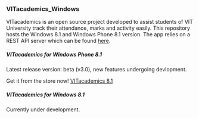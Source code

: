 ### VITacademics_Windows
VITacademics is an open source project developed to assist students of VIT University track their attendance, marks and activity easily. This repository hosts the Windows 8.1 and Windows Phone 8.1 version. The app relies on a REST API server which can be found [here](https://github.com/aneesh-neelam/VITacademics).

##### VITacademics for Windows Phone 8.1

Latest release version: beta (v3.0), new features undergoing devlopment.

Get it from the store now! [VITacademics 8.1](http://www.windowsphone.com/s?appid=d6a9e028-4cc2-46ea-9f1b-84c02f4ae408)

##### VITacademics for Windows 8.1
Currently under development.
